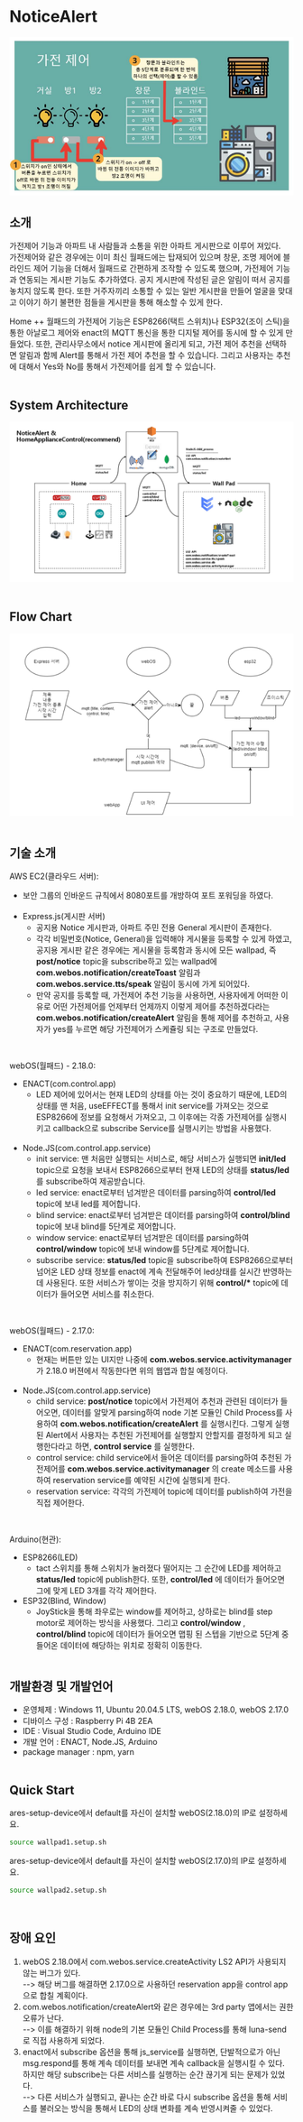 # NoticeAlert
![NoticeAlert](NoticeAlert.png)
<br>

## 소개

가전제어 기능과 아파트 내 사람들과 소통을 위한 아파트 게시판으로 이루어 져있다.<br> 
가전제어와 같은 경우에는 이미 최신 월패드에는 탑재되어 있으며 창문, 조명 제어에 블라인드 제어 기능을 더해서 월패드로 간편하게 조작할 수 있도록 했으며, 가전제어 기능과 연동되는 게시판 기능도 추가하였다. 공지 게시판에 작성된 글은 알림이 떠서 공지를 놓치지 않도록 한다. 또한 거주자끼리 소통할 수 있는 일반 게시판을 만들어 얼굴을 맞대고 이야기 하기 불편한 점들을 게시판을 통해 해소할 수 있게 한다.<br>

Home ++ 월패드의 가전제어 기능은 ESP8266(택트 스위치)나 ESP32(조이 스틱)을 통한 아날로그 제어와 enact의 MQTT 통신을 통한 디지털 제어를 동시에 할 수 있게 만들었다. 또한, 관리사무소에서 notice 게시판에 올리게 되고, 가전 제어 추천을 선택하면 알림과 함께 Alert를 통해서 가전 제어 추천을 할 수 있습니다. 그리고 사용자는 추천에 대해서 Yes와 No를 통해서 가전제어를 쉽게 할 수 있습니다.<br><br>


## System Architecture

![SystemArchitecture](SystemArchitecture.jpg)
<br><br>

## Flow Chart

![FlowChart](FlowChart.png)
<br><br>

## 기술 소개

AWS EC2(클라우드 서버):
- 보안 그룹의 인바운드 규칙에서 8080포트를 개방하여 포트 포워딩을 하였다. <br><br>
- Express.js(게시판 서버)
    - 공지용 Notice 게시판과, 아파트 주민 전용 General 게시판이 존재한다.
    - 각각 비밀번호(Notice, General)을 입력해야 게시물을 등록할 수 있게 하였고, 공지용 게시판 같은 경우에는 게시물을 등록함과 동시에 모든 wallpad, 즉 __post/notice__ topic을 subscribe하고 있는 wallpad에 __com.webos.notification/createToast__ 알림과 __com.webos.service.tts/speak__ 알림이 동시에 가게 되어있다.
    - 만약 공지를 등록할 때, 가전제어 추천 기능을 사용하면, 사용자에게 어떠한 이유로 어떤 가전제어를 언제부터 언제까지 이렇게 제어를 추천하겠다라는 __com.webos.notification/createAlert__ 알림을 통해 제어를 추천하고, 사용자가 yes를 누르면 해당 가전제어가 스케쥴링 되는 구조로 만들었다.
    <!-- 다영 누나가 한번 보고 첨삭해줘요. -->
<br>

webOS(월패드) - 2.18.0:
- ENACT(com.control.app)
    - LED 제어에 있어서는 현재 LED의 상태를 아는 것이 중요하기 때문에, LED의 상태를 맨 처음, useEFFECT를 통해서 init service를 가져오는 것으로 ESP8266에 정보를 요청해서 가져오고, 그 이후에는 각종 가전제어를 실행시키고 callback으로 subscribe Service를 실행시키는 방법을 사용했다.
    <br><br>
    <!-- 세윤누나가 한번 보고 첨삭해줘요. -->
- Node.JS(com.control.app.service)
    - init service: 맨 처음만 실행되는 서비스로, 해당 서비스가 실행되면 __init/led__ topic으로 요청을 보내서 ESP8266으로부터 현재 LED의 상태를 __status/led__ 를 subscribe하여 제공받습니다.
    - led service: enact로부터 넘겨받은 데이터를 parsing하여 __control/led__ topic에 보내 led를 제어합니다.
    - blind service: enact로부터 넘겨받은 데이터를 parsing하여 __control/blind__ topic에 보내 blind를 5단계로 제어합니다.
    - window service: enact로부터 넘겨받은 데이터를 parsing하여 __control/window__ topic에 보내 window를 5단계로 제어합니다.
    - subscribe service: __status/led__ topic을 subscribe하여 ESP8266으로부터 넘어온 LED 상태 정보를 enact에 계속 전달해주어 led상태를 실시간 반영하는데 사용된다. 또한 서비스가 쌓이는 것을 방지하기 위해 __control/*__ topic에 데이터가 들어오면 서비스를 취소한다.
<br>

webOS(월패드) - 2.17.0:
- ENACT(com.reservation.app)
    - 현재는 버튼만 있는 UI지만 나중에 __com.webos.service.activitymanager__ 가 2.18.0 버젼에서 작동한다면 위의 웹앱과 합칠 예정이다.
    <br><br>
    <!-- 세윤누나가 한번 보고 첨삭해줘요. -->
- Node.JS(com.control.app.service)
    - child service: __post/notice__ topic에서 가전제어 추천과 관련된 데이터가 들어오면, 데이터를 알맞게 parsing하여 node 기본 모듈인 Child Process를 사용하여 __com.webos.notification/createAlert__ 를 실행시킨다. 그렇게 실행된 Alert에서 사용자는 추천된 가전제어를 실행할지 안할지를 결정하게 되고 실행한다라고 하면, __control service__ 를 실행한다.
    - control service: child service에서 들어온 데이터를 parsing하여 추천된 가전제어를 __com.webos.service.activitymanager__ 의 create 메소드를 사용하여 reservation service를 예약된 시간에 실행되게 한다.
    - reservation service: 각각의 가전제어 topic에 데이터를 publish하여 가전을 직접 제어한다.
    
<br>

Arduino(현관):
- ESP8266(LED)
    - tact 스위치를 통해 스위치가 눌러졌다 떨어지는 그 순간에 LED를 제어하고 __status/led__ topic에 publish한다. 또한, __control/led__ 에 데이터가 들어오면 그에 맞게 LED 3개를 각각 제어한다.
- ESP32(Blind, Window)
    - JoyStick을 통해 좌우로는 window를 제어하고, 상하로는 blind를 step motor로 제어하는 방식을 사용했다. 그리고 __control/window__ , __control/blind__ topic에 데이터가 들어오면 맵핑 된 스텝을 기반으로 5단계 중 들어온 데이터에 해당하는 위치로 정확히 이동한다.
<br><br>

## 개발환경 및 개발언어
- 운영체제 : Windows 11, Ubuntu 20.04.5 LTS, webOS 2.18.0, webOS 2.17.0
- 디바이스 구성 : Raspberry Pi 4B 2EA
- IDE : Visual Studio Code, Arduino IDE
- 개발 언어 : ENACT, Node.JS, Arduino
- package manager : npm, yarn
<br><br>

<!-- ## Customize

<br> -->

## Quick Start
ares-setup-device에서 default를 자신이 설치할 webOS(2.18.0)의 IP로 설정하세요.
```bash
source wallpad1.setup.sh
```

ares-setup-device에서 default를 자신이 설치할 webOS(2.17.0)의 IP로 설정하세요.
```bash
source wallpad2.setup.sh
```
<br>

## 장애 요인

1. webOS 2.18.0에서 com.webos.service.createActivity LS2 API가 사용되지 않는 버그가 있다.<br>
--> 해당 버그를 해결하면 2.17.0으로 사용하던 reservation app을 control app으로 합칠 계획이다.
2. com.webos.notification/createAlert와 같은 경우에는 3rd party 앱에서는 권한 오류가 난다. <br>
--> 이를 해결하기 위해 node의 기본 모듈인 Child Process를 통해 luna-send로 직접 사용하게 되었다.
3. enact에서 subscribe 옵션을 통해 js_service를 실행하면, 단발적으로가 아닌 msg.respond를 통해 계속 데이터를 보내면 계속 callback을 실행시킬 수 있다. 하지만 해당 subscribe는 다른 서비스를 실행하는 순간 끊기게 되는 문제가 있었다.<br>
--> 다른 서비스가 실행되고, 끝나는 순간 바로 다시 subscribe 옵션을 통해 서비스를 불러오는 방식을 통해서 LED의 상태 변화를 계속 반영시켜줄 수 있었다.
